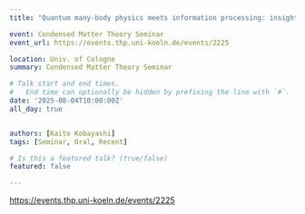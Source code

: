 ```yaml
---
title: "Quantum many-body physics meets information processing: insights from quantum reservoir probing @ Cologne"

event: Condensed Matter Theory Seminar
event_url: https://events.thp.uni-koeln.de/events/2225

location: Univ. of Cologne
summary: Condensed Matter Theory Seminar

# Talk start and end times.
#   End time can optionally be hidden by prefixing the line with `#`.
date: '2025-08-04T10:00:00Z'
all_day: true


authors: [Kaito Kobayashi]
tags: [Seminar, Oral, Recent]

# Is this a featured talk? (true/false)
featured: false

---
```

https://events.thp.uni-koeln.de/events/2225